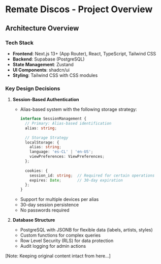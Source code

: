 # Remate Discos - Project Overview

## Architecture Overview

### Tech Stack
- **Frontend**: Next.js 13+ (App Router), React, TypeScript, Tailwind CSS
- **Backend**: Supabase (PostgreSQL)
- **State Management**: Zustand
- **UI Components**: shadcn/ui
- **Styling**: Tailwind CSS with CSS modules

### Key Design Decisions
1. **Session-Based Authentication**
   - Alias-based system with the following storage strategy:
     ```typescript
     interface SessionManagement {
       // Primary: Alias-based identification
       alias: string;
       
       // Storage Strategy
       localStorage: {
         alias: string;
         language: 'es-CL' | 'en-US';
         viewPreferences: ViewPreferences;
       };
       
       cookies: {
         session_id: string;  // Required for certain operations
         expires: Date;       // 30-day expiration
       };
     }
     ```
   - Support for multiple devices per alias
   - 30-day session persistence
   - No passwords required

2. **Database Structure**
   - PostgreSQL with JSONB for flexible data (labels, artists, styles)
   - Custom functions for complex queries
   - Row Level Security (RLS) for data protection
   - Audit logging for admin actions

[Note: Keeping original content intact from here...]